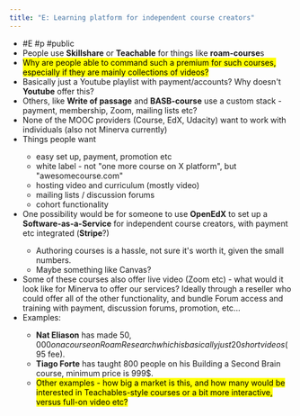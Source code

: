 ```yaml
---
title: "E: Learning platform for independent course creators"
---
```


- #E #p #public<span id='z8r7TpcGo'/>
- People use **Skillshare** or **Teachable** for things like **roam-course**s<span id='DZadDu7w8'/>
- &#8203;<mark>Why are people able to command such a premium for such courses, especially if they are mainly collections of videos?</mark><span id='nDl0n_yXs'/>
- Basically just a Youtube playlist with payment/accounts? Why doesn't **Youtube** offer this?<span id='1obFB0Y4c'/>
- Others, like **Write of passage** and **BASB-course** use a custom stack - payment, membership, Zoom, mailing lists etc?<span id='mSV8LRd4T'/>
- None of the MOOC providers (Course, EdX, Udacity) want to work with individuals (also not Minerva currently)<span id='Df8TVQ7Ba'/>
- Things people want<span id='uuIqGADpI'/>
    - easy set up, payment, promotion etc<span id='c-ldzTmFq'/>
    - white label - not "one more course on X platform", but "awesomecourse.com"<span id='0fzGh4TIc'/>
    - hosting video and curriculum (mostly video)<span id='FFjmnZzIf'/>
    - mailing lists / discussion forums<span id='1ed-Y9SWK'/>
    - cohort functionality<span id='A9SZWNaMH'/>
- One possibility would be for someone to use **OpenEdX** to set up a **Software-as-a-Service** for independent course creators, with payment etc integrated (**Stripe**?)<span id='_2Trb2HCV'/>
    - Authoring courses is a hassle, not sure it's worth it, given the small numbers.<span id='OXDYJf-Bh'/>
    - Maybe something like Canvas?<span id='MRI70m9Bc'/>
- Some of these courses also offer live video (Zoom etc) - what would it look like for Minerva to offer our services? Ideally through a reseller who could offer all of the other functionality, and bundle Forum access and training with payment, discussion forums, promotion, etc...<span id='k5OBFxjSR'/>
- Examples:<span id='t9ydd5G_m'/>
    - **Nat Eliason** has made $50,000 on a course on Roam Research which is basically just 20 short videos (95$ fee).<span id='25XqmUG8F'/>
    - **Tiago Forte** has taught 800 people on his Building a Second Brain course, minimum price is 999$.<span id='vlrfM6V4f'/>
    - &#8203;<mark>Other examples - how big a market is this, and how many would be interested in Teachables-style courses or a bit more interactive, versus full-on video etc?</mark><span id='7tfQXyC-F'/>
